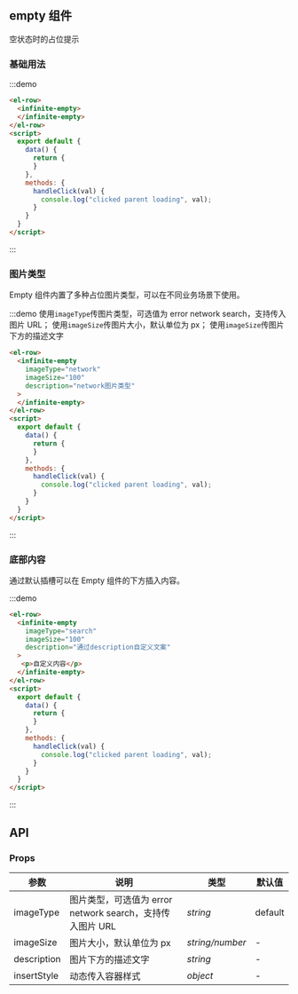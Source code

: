 ## empty 组件

空状态时的占位提示

### 基础用法

:::demo


```html
<el-row>  
  <infinite-empty>
  </infinite-empty>
</el-row>
<script>
  export default {
    data() {
      return {
      }
    },
    methods: {
      handleClick(val) {
        console.log("clicked parent loading", val);
      }
    }
  }
</script>
```

:::

### 图片类型

Empty 组件内置了多种占位图片类型，可以在不同业务场景下使用。

:::demo 使用`imageType`传图片类型，可选值为 error network search，支持传入图片 URL； 使用`imageSize`传图片大小，默认单位为 px； 使用`imageSize`传图片下方的描述文字


```html
<el-row>  
  <infinite-empty
    imageType="network"
    imageSize="100"
    description="network图片类型"
  >
  </infinite-empty>
</el-row>
<script>
  export default {
    data() {
      return {
      }
    },
    methods: {
      handleClick(val) {
        console.log("clicked parent loading", val);
      }
    }
  }
</script>
```

:::


### 底部内容

通过默认插槽可以在 Empty 组件的下方插入内容。

:::demo 


```html
<el-row>  
  <infinite-empty
    imageType="search"
    imageSize="100"
    description="通过description自定义文案"
  >
   <p>自定义内容</p>
  </infinite-empty>
</el-row>
<script>
  export default {
    data() {
      return {
      }
    },
    methods: {
      handleClick(val) {
        console.log("clicked parent loading", val);
      }
    }
  }
</script>
```

:::


## API

### Props

| 参数 | 说明 | 类型 | 默认值 |
| --- | --- | --- | --- |
| imageType | 图片类型，可选值为 error network search，支持传入图片 URL | _string_ | default |
| imageSize | 图片大小，默认单位为 px | _string/number_ | - |
| description | 图片下方的描述文字 | _string_ | - |
| insertStyle | 动态传入容器样式 | _object_ | - |